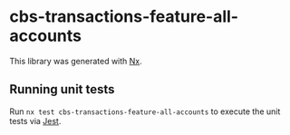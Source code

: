 # cbs-transactions-feature-all-accounts

This library was generated with [Nx](https://nx.dev).

## Running unit tests

Run `nx test cbs-transactions-feature-all-accounts` to execute the unit tests via [Jest](https://jestjs.io).
